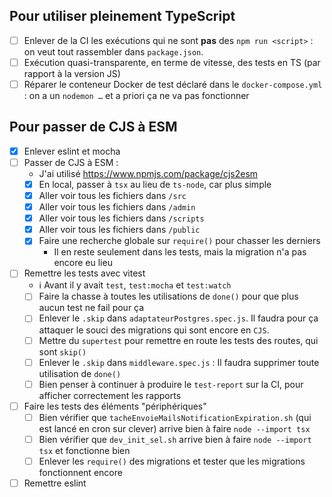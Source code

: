 ## Pour utiliser pleinement TypeScript

- [ ] Enlever de la CI les exécutions qui ne sont **pas** des `npm run <script>` : on veut tout rassembler dans `package.json`.
- [ ] Exécution quasi-transparente, en terme de vitesse, des tests en TS (par rapport à la version JS)
- [ ] Réparer le conteneur Docker de test déclaré dans le `docker-compose.yml` : on a un `nodemon …` et a priori ça ne va pas fonctionner

## Pour passer de CJS à ESM

- [x] Enlever eslint et mocha
- [ ] Passer de CJS à ESM :
  - J'ai utilisé https://www.npmjs.com/package/cjs2esm
  - [x] En local, passer à `tsx` au lieu de `ts-node`, car plus simple
  - [x] Aller voir tous les fichiers dans `/src`
  - [x] Aller voir tous les fichiers dans `/admin`
  - [x] Aller voir tous les fichiers dans `/scripts`
  - [x] Aller voir tous les fichiers dans `/public`
  - [x] Faire une recherche globale sur `require()` pour chasser les derniers
    - Il en reste seulement dans les tests, mais la migration n'a pas encore eu lieu
- [ ] Remettre les tests avec vitest
  - ℹ️ Avant il y avait `test`, `test:mocha` et `test:watch`
  - [ ] Faire la chasse à toutes les utilisations de `done()` pour que plus aucun test ne fail pour ça
  - [ ] Enlever le `.skip` dans `adaptateurPostgres.spec.js`. Il faudra pour ça attaquer le souci des migrations qui sont encore en `CJS`.
  - [ ] Mettre du `supertest` pour remettre en route les tests des routes, qui sont `skip()`
  - [ ] Enlever le `.skip` dans `middleware.spec.js` : Il faudra supprimer toute utilisation de `done()`
  - [ ] Bien penser à continuer à produire le `test-report` sur la CI, pour afficher correctement les rapports
- [ ] Faire les tests des éléments "périphériques"
  - [ ] Bien vérifier que `tacheEnvoieMailsNotificationExpiration.sh` (qui est lancé en cron sur clever) arrive bien à faire `node --import tsx`
  - [ ] Bien vérifier que `dev_init_sel.sh` arrive bien à faire `node --import tsx` et fonctionne bien
  - [ ] Enlever les `require()` des migrations et tester que les migrations fonctionnent encore
- [ ] Remettre eslint
